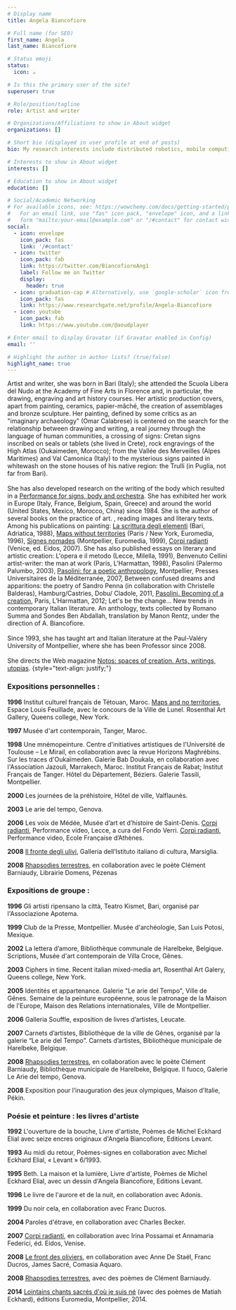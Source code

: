 ```yaml
---
# Display name
title: Angela Biancofiore

# Full name (for SEO)
first_name: Angela
last_name: Biancofiore

# Status emoji
status:
  icon: ☕️

# Is this the primary user of the site?
superuser: true

# Role/position/tagline
role: Artist and writer

# Organizations/Affiliations to show in About widget
organizations: []

# Short bio (displayed in user profile at end of posts)
bio: My research interests include distributed robotics, mobile computing and programmable matter.

# Interests to show in About widget
interests: []

# Education to show in About widget
education: []

# Social/Academic Networking
# For available icons, see: https://wowchemy.com/docs/getting-started/page-builder/#icons
#   For an email link, use "fas" icon pack, "envelope" icon, and a link in the
#   form "mailto:your-email@example.com" or "/#contact" for contact widget.
social:
  - icon: envelope
    icon_pack: fas
    link: '/#contact'
  - icon: twitter
    icon_pack: fab
    link: https://twitter.com/BiancofioreAng1
    label: Follow me on Twitter
    display:
      header: true
  - icon: graduation-cap # Alternatively, use `google-scholar` icon from `ai` icon pack
    icon_pack: fas
    link: https://www.researchgate.net/profile/Angela-Biancofiore
  - icon: youtube
    icon_pack: fab
    link: https://www.youtube.com/@aoudplayer

# Enter email to display Gravatar (if Gravatar enabled in Config)
email: ''

# Highlight the author in author lists? (true/false)
highlight_name: true
---
```


Artist and writer, she was born in Bari (Italy); she attended the Scuola Libera del Nudo at the Academy of Fine Arts in Florence and, in particular, the drawing, engraving and art history courses. Her artistic production covers, apart from painting, ceramics, papier-mâché, the creation of assemblages and bronze sculpture. Her painting, defined by some critics as an "imaginary archaeology" (Omar Calabrese) is centered on the search for the relationship between drawing and writing, a real journey through the language of human communities, a crossing of signs: Cretan signs inscribed on seals or tablets (she lived in Crete), rock engravings of the High Atlas (Oukaimeden, Morocco); from the Vallée des Merveilles (Alpes Maritimes) and Val Camonica (Italy) to the mysterious signs painted in whitewash on the stone houses of his native region: the Trulli (in Puglia, not far from Bari). <br> <br>
She has also developed research on the writing of the body which resulted in a [Performance for signs, body and orchestra](https://angela-biancofiore.netlify.app/en/project/performance-for-body-signs-and-orchestra/). She has exhibited her work in Europe (Italy, France, Belgium, Spain, Greece) and around the world (United States, Mexico, Morocco, China) since 1984. She is the author of several books on the practice of art. , reading images and literary texts. Among his publications on painting: [La scrittura degli elementi](https://angela-biancofiore.netlify.app/en/project/ecriture-des-elements/) (Bari, Adriatica, 1988), [Maps without territories](https://angela-biancofiore.netlify.app/en/project/cartes-sans-territoires/) (Paris / New York, Euromedia, 1996), [Signes nomades](https://angela-biancofiore.netlify.app/en/project/signes-nomades/) (Montpellier, Euromedia, 1999), [Corpi radianti](https://angela-biancofiore.netlify.app/en/project/corpi-radianti/) (Venice, ed. Eidos, 2007). She has also published essays on literary and artistic creation: L'opera e il metodo (Lecce, Milella, 1991), Benvenuto Cellini artist-writer: the man at work (Paris, L'Harmattan, 1998), Pasolini (Palermo Palumbo, 2003), [Pasolini: for a poetic anthropology](https://angela-biancofiore.netlify.app/en/publication/sandro-penna/), Montpellier, Presses Universitaires de la Méditerranée, 2007, Between confused dreams and apparitions: the poetry of Sandro Penna (in collaboration with Christelle Balderas), Hamburg/Castries, Dobu/ Cladole, 2011, [Pasolini. Becoming of a creation](https://angela-biancofiore.netlify.app/en/publication/pasolini/), Paris, L’Harmattan, 2012; Let's be the change… New trends in contemporary Italian literature. An anthology, texts collected by Romano Summa and Sondes Ben Abdallah, translation by Manon Rentz, under the direction of A. Biancofiore. <br> <br>
Since 1993, she has taught art and Italian literature at the Paul-Valéry University of Montpellier, where she has been Professor since 2008. <br> <br>
She directs the Web magazine [Notos: spaces of creation. Arts, writings, utopias](https://notos.numerev.com/).
{style="text-align: justify;"}

### Expositions personnelles :
<b>1996</b> Institut culturel français de Tétouan, Maroc.
[Maps and no territories](https://angela-biancofiore.netlify.app/en/project/cartes-sans-territoires/), Espace Louis Feuillade, avec le concours de la Ville de Lunel. Rosenthal Art Gallery, Queens college, New York.

<b>1997</b> Musée d'art contemporain, Tanger, Maroc.

<b>1998</b> Une mnémopeinture. Centre d'initiatives artistiques de l'Université de Toulouse – Le Mirail, en collaboration avec la revue Horizons Maghrébins.
Sur les traces d'Oukaïmeden. Galerie Bab Doukala, en collaboration avec l'Association Jazouli, Marrakech, Maroc.
Institut Français de Rabat; Institut Français de Tanger.
Hôtel du Département, Béziers.
Galerie Tassili, Montpellier.

<b>2000</b> Les journées de la préhistoire, Hôtel de ville, Valflaunès.

<b>2003</b> Le arie del tempo, Genova.

<b>2006</b> Les voix de Médée, Musée d’art et d’histoire de Saint-Denis.
[Corpi radianti](https://angela-biancofiore.netlify.app/en/project/corpi-radianti/), Performance video, Lecce, a cura del Fondo Verri.
[Corpi radianti](https://angela-biancofiore.netlify.app/en/project/corpi-radianti/), Performance video, Ecole Française d’Athènes.

<b>2008</b> [Il fronte degli ulivi](https://angela-biancofiore.netlify.app/en/project/le-front-des-oliviers/), Galleria dell’Istituto italiano di cultura, Marsiglia.

<b>2008</b> [Rhapsodies terrestres](https://angela-biancofiore.netlify.app/publication/rhapsodies-terrestres/), en collaboration avec le poète Clément Barniaudy, Librairie Domens, Pézenas

### Expositions de groupe :
<b>1996</b> Gli artisti ripensano la città, Teatro Kismet, Bari, organisé par l'Associazione Apotema.

<b>1999</b> Club de la Presse, Montpellier.
Musée d'archéologie, San Luis Potosi, Mexique.

<b>2002</b> La lettera d’amore, Bibliothèque communale de Harelbeke, Belgique.
Scriptions, Musée d'art contemporain de Villa Croce, Gênes.

<b>2003</b> Ciphers in time. Recent italian mixed-media art, Rosenthal Art Galery, Queens college, New York.

<b>2005</b> Identités et appartenance. Galerie "Le arie del Tempo", Ville de Gênes.
Semaine de la peinture européenne, sous le patronage de la Maison de l'Europe, Maison des Relations internationales, Ville de Montpellier.

<b>2006</b> Galleria Souffle, exposition de livres d’artistes, Leucate.

<b>2007</b> Carnets d’artistes, Bibliothèque de la ville de Gênes, organisé par la galerie “Le arie del Tempo”.
Carnets d’artistes, Bibliothèque municipale de Harelbeke, Belgique.

<b>2008</b> [Rhapsodies terrestres](https://angela-biancofiore.netlify.app/publication/rhapsodies-terrestres/), en collaboration avec le poète Clément Barniaudy, Bibliothèque municipale de Harelbeke, Belgique.
Il fuoco, Galerie Le Arie del tempo, Genova.

<b>2008</b> Exposition pour l’inauguration des jeux olympiques, Maison d’Italie, Pékin.

### Poésie et peinture : les livres d'artiste
<b>1992</b> L'ouverture de la bouche, Livre d'artiste, Poèmes de Michel Eckhard Elial avec seize encres originaux d'Angela Biancofiore, Editions Levant.

<b>1993</b> Au midi du retour, Poèmes-signes en collaboration avec Michel Eckhard Elial, « Levant » 6/1993.

<b>1995</b> Beth. La maison et la lumière, Livre d'artiste, Poèmes de Michel Eckhard Elial, avec un dessin d'Angela Biancofiore, Editions Levant.

<b>1996</b> Le livre de l'aurore et de la nuit, en collaboration avec Adonis.

<b>1999</b> Du noir cela, en collaboration avec Franc Ducros.

<b>2004</b> Paroles d'étrave, en collaboration avec Charles Becker.

<b>2007</b> [Corpi radianti](https://angela-biancofiore.netlify.app/en/project/corpi-radianti/), en collaboration avec Irina Possamai et Annamaria Federici, éd. Eidos, Venise.

<b>2008</b> [Le front des oliviers](https://angela-biancofiore.netlify.app/en/project/le-front-des-oliviers/), en collaboration avec Anne De Staël, Franc Ducros, James Sacré, Comasia Aquaro.

<b>2008</b> [Rhapsodies terrestres](https://angela-biancofiore.netlify.app/publication/rhapsodies-terrestres/), avec des poèmes de Clément Barniaudy.

<b>2014</b> [Lointains chants sacrés d'où je suis né](https://angela-biancofiore.netlify.app/en/publication/matiah-eckhard/) (avec des poèmes de Matiah Eckhard), éditions Euromedia, Montpellier, 2014.
